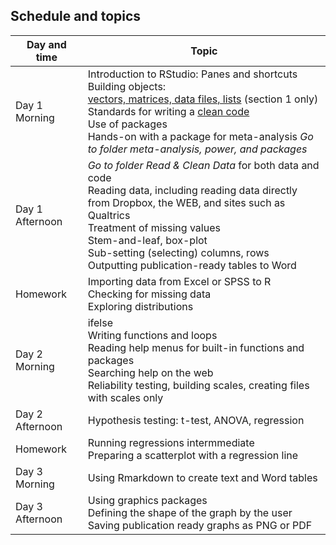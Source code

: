 ## Schedule and topics
| Day and time | Topic |
| ---------- | ------ |
| Day 1 Morning | Introduction to RStudio: Panes and shortcuts Building objects: <br> [vectors, matrices, data files, lists](http://kateto.net/networks-r-igraph) (section 1 only) <br> Standards for writing a [clean code](http://adv-r.had.co.nz/Style.html)<br> Use of packages <br> Hands-on with a package for meta-analysis *Go to folder meta-analysis, power, and packages* |
| Day 1 Afternoon |  *Go to folder Read & Clean Data* for both data and code<br>Reading data, including reading data directly from Dropbox, the WEB, and sites such as Qualtrics  <br> Treatment of missing values  <br> Stem-and-leaf, box-plot <br> Sub-setting (selecting) columns, rows <br> Outputting publication-ready tables to Word|
| Homework | Importing data from Excel or SPSS to R <br>Checking for missing data<br>Exploring distributions |
|  Day 2 Morning | ifelse  <br>Writing functions and loops <br>Reading help menus for built-in functions and packages <br>Searching help on the web <br>Reliability testing, building scales, creating files with scales only |
| Day 2 Afternoon | Hypothesis testing: t-test, ANOVA, regression |
| Homework | Running regressions intermmediate <br>Preparing a scatterplot with a regression line   |
| Day 3 Morning | Using Rmarkdown to create text and Word tables |
| Day 3 Afternoon | Using graphics packages <br>Defining the shape of the graph by the user <br>Saving publication ready graphs as PNG or PDF
